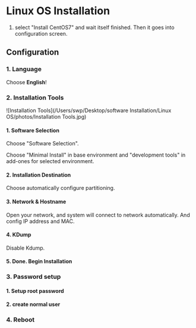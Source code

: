 # Linux OS Installation

1. select "Install CentOS7" and wait itself finished. Then it goes into configuration screen.

## Configuration

### 1. Language

Choose **English**!

### 2. Installation Tools

![Installation Tools](/Users/swp/Desktop/software Installation/Linux OS/photos/Installation Tools.jpg)

#### 1. Software Selection

Choose "Software Selection".

Choose "Minimal Install" in base environment and "development tools" in add-ones for selected environment.

#### 2. Installation Destination

Choose automatically configure partitioning.

#### 3. Network & Hostname

Open your network, and system will connect to network automatically. And config IP address and MAC.

#### 4. KDump

Disable Kdump.

#### 5. Done. Begin Installation



### 3. Password setup

#### 1. Setup root password

#### 2. create normal user



### 4. Reboot





